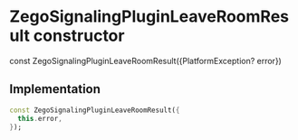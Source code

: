 


# ZegoSignalingPluginLeaveRoomResult constructor






const
ZegoSignalingPluginLeaveRoomResult({PlatformException? error})





## Implementation

```dart
const ZegoSignalingPluginLeaveRoomResult({
  this.error,
});
```







